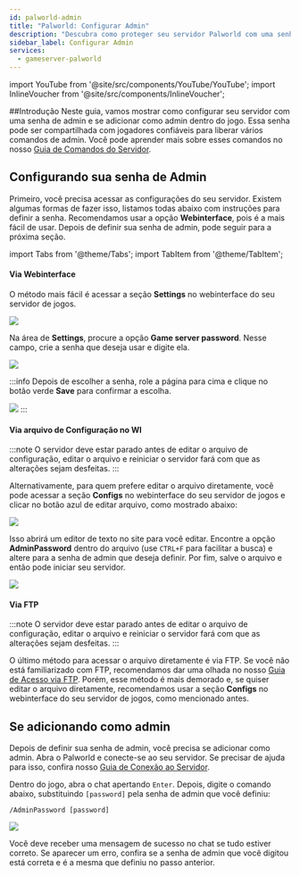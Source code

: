 ```yaml
---
id: palworld-admin
title: "Palworld: Configurar Admin"
description: "Descubra como proteger seu servidor Palworld com uma senha de admin e gerenciar jogadores confiáveis de forma eficaz → Saiba mais agora"
sidebar_label: Configurar Admin
services:
  - gameserver-palworld
---
```


import YouTube from '@site/src/components/YouTube/YouTube';
import InlineVoucher from '@site/src/components/InlineVoucher';


##Introdução
Neste guia, vamos mostrar como configurar seu servidor com uma senha de admin e se adicionar como admin dentro do jogo. Essa senha pode ser compartilhada com jogadores confiáveis para liberar vários comandos de admin. Você pode aprender mais sobre esses comandos no nosso [Guia de Comandos do Servidor](palworld-server-commands.md).
<YouTube videoId="SDZC4-FEdNM" imageSrc="https://screensaver01.zap-hosting.com/index.php/s/ramgExKNxeLeDdL/preview" title="Configure seu servidor Palworld em apenas UM MINUTO!" description="Prefere entender melhor vendo as coisas em ação? A gente te entende! Mergulhe no nosso vídeo que explica tudo de forma simples. Seja porque está com pressa ou só quer absorver a informação do jeito mais legal possível!"/>

<InlineVoucher />

## Configurando sua senha de Admin

Primeiro, você precisa acessar as configurações do seu servidor. Existem algumas formas de fazer isso, listamos todas abaixo com instruções para definir a senha. Recomendamos usar a opção **Webinterface**, pois é a mais fácil de usar. Depois de definir sua senha de admin, pode seguir para a próxima seção.

import Tabs from '@theme/Tabs';
import TabItem from '@theme/TabItem';

<Tabs>
<TabItem value="settings" label="Via Webinterface" default>

#### Via Webinterface

O método mais fácil é acessar a seção **Settings** no webinterface do seu servidor de jogos.

![](https://screensaver01.zap-hosting.com/index.php/s/QDPzFgWRrfB49HB/preview)

Na área de **Settings**, procure a opção **Game server password**. Nesse campo, crie a senha que deseja usar e digite ela.

![](https://github.com/zaphosting/docs/assets/42719082/dadbd22b-2fd9-42e1-be71-f6d28a3f2938)

:::info
Depois de escolher a senha, role a página para cima e clique no botão verde **Save** para confirmar a escolha.

![](https://github.com/zaphosting/docs/assets/42719082/5a4f5ab1-8079-4b20-96a6-36e4aca2e28e)
:::

</TabItem>

<TabItem value="configs" label="Via arquivo de Configuração no WI">

#### Via arquivo de Configuração no WI

:::note
O servidor deve estar parado antes de editar o arquivo de configuração, editar o arquivo e reiniciar o servidor fará com que as alterações sejam desfeitas.
:::

Alternativamente, para quem prefere editar o arquivo diretamente, você pode acessar a seção **Configs** no webinterface do seu servidor de jogos e clicar no botão azul de editar arquivo, como mostrado abaixo:

![](https://github.com/zaphosting/docs/assets/42719082/53c8acad-7347-4c3e-85bf-5ae0ad423fc6)

Isso abrirá um editor de texto no site para você editar. Encontre a opção **AdminPassword** dentro do arquivo (use `CTRL+F` para facilitar a busca) e altere para a senha de admin que deseja definir. Por fim, salve o arquivo e então pode iniciar seu servidor.

![](https://github.com/zaphosting/docs/assets/42719082/d86376b8-1a41-4fb0-b8cd-8570ddcaa9ae)

</TabItem>

<TabItem value="ftp" label="Via FTP">

#### Via FTP

:::note
O servidor deve estar parado antes de editar o arquivo de configuração, editar o arquivo e reiniciar o servidor fará com que as alterações sejam desfeitas.
:::

O último método para acessar o arquivo diretamente é via FTP. Se você não está familiarizado com FTP, recomendamos dar uma olhada no nosso [Guia de Acesso via FTP](gameserver-ftpaccess.md). Porém, esse método é mais demorado e, se quiser editar o arquivo diretamente, recomendamos usar a seção **Configs** no webinterface do seu servidor de jogos, como mencionado antes.

</TabItem>
</Tabs>

## Se adicionando como admin

Depois de definir sua senha de admin, você precisa se adicionar como admin. Abra o Palworld e conecte-se ao seu servidor. Se precisar de ajuda para isso, confira nosso [Guia de Conexão ao Servidor](palworld-connect.md).

Dentro do jogo, abra o chat apertando `Enter`. Depois, digite o comando abaixo, substituindo `[password]` pela senha de admin que você definiu:

```
/AdminPassword [password]
```

![](https://github.com/zaphosting/docs/assets/42719082/2f6e3ee7-e83f-4b71-87dc-d36f9b8c7340)

Você deve receber uma mensagem de sucesso no chat se tudo estiver correto. Se aparecer um erro, confira se a senha de admin que você digitou está correta e é a mesma que definiu no passo anterior.

<InlineVoucher />